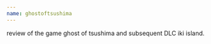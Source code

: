 ```yaml
---
name: ghostoftsushima 
--- 
```


review of the game ghost of tsushima and subsequent DLC iki island. 